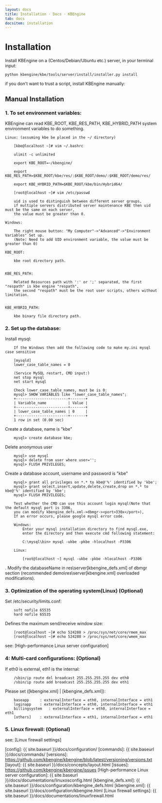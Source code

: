 ```yaml
---
layout: docs
title: Installation · Docs · KBEngine
tab: docs
docsitem: installation
---
```


Installation
============

Install KBEngine on a (Centos/Debian/Ubuntu etc.) server, in your terminal input:

	python kbengine/kbe/tools/server/install/installer.py install

if you don't want to trust a script, install KBEngine manually:

Manual Installation
-------------------




### 1. To set environment variables:

KBEngine can read KBE_ROOT, KBE_RES_PATH, KBE_HYBRID_PATH system environment variables to do something.

	Linux: (assuming kbe be placed in the ~/ directory)

		[kbe@localhost ~]# vim ~/.bashrc

		ulimit -c unlimited

		export KBE_ROOT=~/kbengine/

		export KBE_RES_PATH=$KBE_ROOT/kbe/res/:$KBE_ROOT/demo/:$KBE_ROOT/demo/res/

		export KBE_HYBRID_PATH=$KBE_ROOT/kbe/bin/Hybrid64/

		[root@localhost ~]# vim /etc/passwd
		
		uid is used to distinguish between different server groups, 
		if multiple servers distributed server maintenance KBE then uid must be the same on each server, 
		the value must be greater than 0.

	Windows:

		The right mouse button: "My Computer"->"Advanced"->"Environment Variables" Set up.
		(Note: Need to add UID environment variable, the value must be greater than 0)

	KBE_ROOT:

		kbe root directory path.


	KBE_RES_PATH:

		Related Resources path with ':' or ';' separated, the first "respath" is kbe engine "respath", 
		the second "respath" must be the root user scripts, others without limitation.


	KBE_HYBRID_PATH:

		kbe binary file directory path.



### 2. Set up the database:

Install mysql:

		If the Windows then add the following code to make my.ini mysql case sensitive

		[mysqld]
		lower_case_table_names = 0

		(Service MySQL restart, CMD input:)
		net stop mysql
		net start mysql

		Check lower_case_table_names, must be is 0:
		mysql> SHOW VARIABLES like "lower_case_table_names";
		+------------------------+-------+
		| Variable_name          | Value |
		+------------------------+-------+
		| lower_case_table_names | 0     |
		+------------------------+-------+
		1 row in set (0.00 sec)

Create a database, name is "kbe"

		mysql> create database kbe;


Delete anonymous user
		
		mysql> use mysql 
		mysql> delete from user where user=''; 
		mysql> FLUSH PRIVILEGES;


Create a database account, username and password is "kbe"

		mysql> grant all privileges on *.* to kbe@'%' identified by 'kbe';
		mysql> grant select,insert,update,delete,create,drop on *.* to kbe@'%' identified by 'kbe';
		mysql> FLUSH PRIVILEGES;

		Test whether the CMD can use this account login mysql(Note that the default mysql port is 3306, 
		you can modify kbengine_defs.xml->dbmgr-><port>330x</port>),
		If an error occurs, please google mysql error code.
		
		Windows:
			Enter your mysql installation directory to find mysql.exe, 
			enter the directory and then execute cmd following statement:

			C:\mysql\bin> mysql -ukbe -pkbe -hlocalhost -P3306

		Linux:

			[root@localhost ~] mysql -ukbe -pkbe -hlocalhost -P3306


. Modify the databaseName in res\server\[kbengine_defs.xml] of dbmgr section 
  (recommended demo\res\server\[kbengine.xml] overloaded modifications).



### 3. Optimization of the operating system(Linux) (Optional)

Set /etc/security/limits.conf:

		soft nofile 65535
		hard nofile 65535

Defines the maximum send/receive window size:

		[root@localhost ~]# echo 524288 > /proc/sys/net/core/rmem_max
		[root@localhost ~]# echo 524288 > /proc/sys/net/core/wmem_max

see: [High-performance Linux server configuration]



### 4: Multi-card configurations: (Optional)

If eth0 is external, eth1 is the internal:

		/sbin/ip route del broadcast 255.255.255.255 dev eth0
		/sbin/ip route add broadcast 255.255.255.255 dev eth1

Please set ([kbengine.xml] | [kbengine_defs.xml]):

		baseapp 	: externalInterface = eth0, internalInterface = eth1
		loginapp	: externalInterface = eth0, internalInterface = eth1
		billingsystem 	: externalInterface = eth0, internalInterface = eth1
		[others]	: externalInterface = eth1, internalInterface = eth1



### 5. Linux firewall: (Optional)

see: [Linux firewall settings]



[config]: {{ site.baseurl }}/docs/configuration/
[commands]: {{ site.baseurl }}/docs/commands/
[versions]: https://github.com/kbengine/kbengine/blob/latest/versioning/versions.txt
[layout]: {{ site.baseurl }}/docs/concepts/layout.html
[issues]: https://github.com/kbengine/kbengine/issues
[High-performance Linux server configuration]: {{ site.baseurl }}/docs/documentations/linuxosconfig.html
[kbengine_defs.xml]: {{ site.baseurl }}/docs/configuration/kbengine_defs.html
[kbengine.xml]: {{ site.baseurl }}/docs/configuration/kbengine.html
[Linux firewall settings]: {{ site.baseurl }}/docs/documentations/linuxfirewall.html